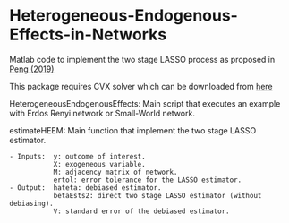 # Heterogeneous-Endogenous-Effects-in-Networks
Matlab code to implement the two stage LASSO process as proposed in [Peng (2019)](https://static1.squarespace.com/static/59c5cb01197aea917f5f20b2/t/5c9c0e3f53450a5ff8d86f69/1553731138293/Heterogeneous+Endogenous+Effects+in+Networks.pdf)

This package requires CVX solver which can be downloaded from [here](http://cvxr.com/cvx/)

HeterogeneousEndogenousEffects: Main script that executes an example with Erdos Renyi network or Small-World network.

estimateHEEM: Main function that implement the two stage LASSO estimator. 

    - Inputs:  y: outcome of interest. 
               X: exogeneous variable.
               M: adjacency matrix of network.
               ertol: error tolerance for the LASSO estimator.
    - Output:  hateta: debiased estimator.
               betaEsts2: direct two stage LASSO estimator (without debiasing).
               V: standard error of the debiased estimator.
